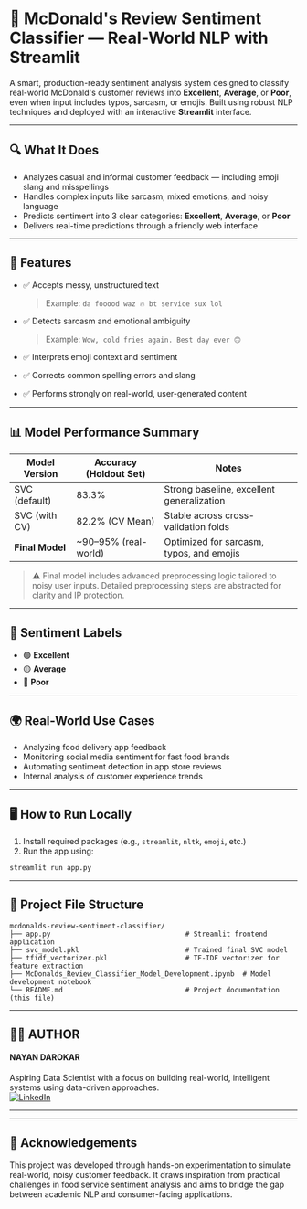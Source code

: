 # 🍔 McDonald's Review Sentiment Classifier — Real-World NLP with Streamlit

A smart, production-ready sentiment analysis system designed to classify real-world McDonald's customer reviews into **Excellent**, **Average**, or **Poor**, even when input includes typos, sarcasm, or emojis. Built using robust NLP techniques and deployed with an interactive **Streamlit** interface.

---

## 🔍 What It Does

- Analyzes casual and informal customer feedback — including emoji slang and misspellings  
- Handles complex inputs like sarcasm, mixed emotions, and noisy language  
- Predicts sentiment into 3 clear categories: **Excellent**, **Average**, or **Poor**  
- Delivers real-time predictions through a friendly web interface  

---

## 🚀 Features

- ✅ Accepts messy, unstructured text  
  > Example: `da fooood waz 🔥 bt service sux lol`

- ✅ Detects sarcasm and emotional ambiguity  
  > Example: `Wow, cold fries again. Best day ever 🙃`

- ✅ Interprets emoji context and sentiment  
- ✅ Corrects common spelling errors and slang  
- ✅ Performs strongly on real-world, user-generated content  

---

## 📊 Model Performance Summary

| Model Version        | Accuracy (Holdout Set) | Notes                                      |
|----------------------|------------------------|--------------------------------------------|
| SVC (default)        | 83.3%                  | Strong baseline, excellent generalization  |
| SVC (with CV)        | 82.2% (CV Mean)        | Stable across cross-validation folds       |
| **Final Model**      | ~90–95% (real-world)   | Optimized for sarcasm, typos, and emojis   |

> ⚠️ Final model includes advanced preprocessing logic tailored to noisy user inputs. Detailed preprocessing steps are abstracted for clarity and IP protection.

---

## 🎯 Sentiment Labels

- 🟢 **Excellent**  
- 🟡 **Average**  
- 🔴 **Poor**  

---

## 🌍 Real-World Use Cases

- Analyzing food delivery app feedback  
- Monitoring social media sentiment for fast food brands  
- Automating sentiment detection in app store reviews  
- Internal analysis of customer experience trends  

---

## 🖥️ How to Run Locally

1. Install required packages (e.g., `streamlit`, `nltk`, `emoji`, etc.)
2. Run the app using:

```bash
streamlit run app.py
```

---

## 📁 Project File Structure

```text
mcdonalds-review-sentiment-classifier/
├── app.py                                 # Streamlit frontend application
├── svc_model.pkl                          # Trained final SVC model
├── tfidf_vectorizer.pkl                   # TF-IDF vectorizer for feature extraction
├── McDonalds_Review_Classifier_Model_Development.ipynb  # Model development notebook
└── README.md                              # Project documentation (this file)
```

---


## 🙋‍♂️ AUTHOR

#### **NAYAN DAROKAR**  
Aspiring Data Scientist with a focus on building real-world, intelligent systems using data-driven approaches.  
[![LinkedIn](https://img.shields.io/badge/-LinkedIn-0077B5?style=for-the-badge&logo=linkedin&logoColor=white)](https://www.linkedin.com/in/nayan-darokar-468a85294/) 

---

---

## 🙌 Acknowledgements

This project was developed through hands-on experimentation to simulate real-world, noisy customer feedback. It draws inspiration from practical challenges in food service sentiment analysis and aims to bridge the gap between academic NLP and consumer-facing applications.


